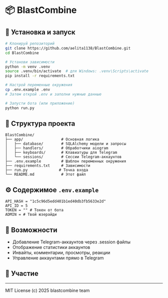 # 📦 BlastCombine

## 🔧 Установка и запуск

```bash
# Клонируй репозиторий
git clone https://github.com/aelita1138/BlastCombine.git
cd BlastCombine

# Установи зависимости
python -m venv .venv
source .venv/bin/activate  # для Windows: .venv\Scripts\activate
pip install -r requirements.txt

# Настрой переменные окружения
cp .env.example .env
# Затем открой .env и заполни нужные данные

# Запусти бота (или приложение)
python run.py
```

## 📁 Структура проекта

```
BlastCombine/
├── app/                 # Основная логика
│   ├── database/        # SQLAlchemy модели и запросы
│   ├── handlers/        # Обработчики aiogram
│   ├── keyboards/       # Клавиатуры для Telegram
│   └── sessions/        # Сессии Telegram-аккаунтов
├── .env.example         # Шаблон переменных окружения
├── requirements.txt     # Зависимости
├── run.py              # Точка входа
└── README.md            # Этот файл
```

## ⚙️ Содержимое `.env.example`

```dotenv
API_HASH = "1c5c96d5edd401b1ed40db3fb5633e2d"
API_ID = 5
TOKEN = "" # Токен от бота
ADMIN = # Твой юзерайди
```

## 📌 Возможности

* Добавление Telegram-аккаунтов через .session файлы
* Отображение статистики аккаунтов
* Инвайты, комментарии, просмотры, реакции
* Управление аккаунтами прямо в Telegram

## 🤝 Участие

---

MIT License
(c) 2025 blastcombine team
